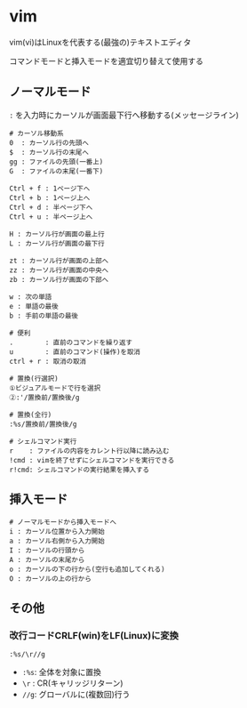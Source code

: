# vim

vim(vi)はLinuxを代表する(最強の)テキストエディタ

コマンドモードと挿入モードを適宜切り替えて使用する

## ノーマルモード

`:` を入力時にカーソルが画面最下行へ移動する(メッセージライン)

```
# カーソル移動系
0  : カーソル行の先頭へ
$  : カーソル行の末尾へ
gg : ファイルの先頭(一番上)
G  : ファイルの末尾(一番下)

Ctrl + f : 1ページ下へ
Ctrl + b : 1ページ上へ
Ctrl + d : 半ページ下へ
Ctrl + u : 半ページ上へ

H : カーソル行が画面の最上行
L : カーソル行が画面の最下行

zt : カーソル行が画面の上部へ
zz : カーソル行が画面の中央へ
zb : カーソル行が画面の下部へ

w : 次の単語
e : 単語の最後
b : 手前の単語の最後

# 便利
.        : 直前のコマンドを繰り返す
u        : 直前のコマンド(操作)を取消
ctrl + r : 取消の取消

# 置換(行選択)
①ビジュアルモードで行を選択
②:'/置換前/置換後/g

# 置換(全行)
:%s/置換前/置換後/g

# シェルコマンド実行
r    : ファイルの内容をカレント行以降に読み込む
!cmd : vimを終了せずにシェルコマンドを実行できる
r!cmd: シェルコマンドの実行結果を挿入する
```

## 挿入モード

```
# ノーマルモードから挿入モードへ
i : カーソル位置から入力開始
a : カーソル右側から入力開始
I : カーソルの行頭から
A : カーソルの末尾から
o : カーソルの下の行から(空行も追加してくれる)
O : カーソルの上の行から
```

## その他

### 改行コードCRLF(win)をLF(Linux)に変換

```
:%s/\r//g
```
- `:%s`: 全体を対象に置換
- `\r` : CR(キャリッジリターン)
- `//g`: グローバルに(複数回)行う


